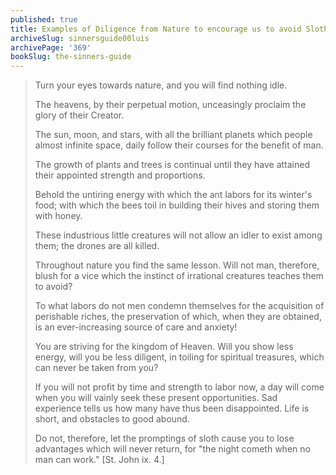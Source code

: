 ```yaml
---
published: true
title: Examples of Diligence from Nature to encourage us to avoid Sloth and labor for Heaven
archiveSlug: sinnersguide00luis
archivePage: '369'
bookSlug: the-sinners-guide
---
```


> Turn your eyes towards nature, and you will find nothing idle.
>
> The heavens, by their perpetual motion, unceasingly proclaim the glory of their Creator.
>
> The sun, moon, and stars, with all the brilliant planets which people almost infinite space, daily follow their courses for the benefit of man.
>
> The growth of plants and trees is continual until they have attained their appointed strength and proportions.
>
> Behold the untiring energy with which the ant labors for its winter's food; with which the bees toil in building their hives and storing them with honey.
>
> These industrious little creatures will not allow an idler to exist among them; the drones are all killed.
>
> Throughout nature you find the same lesson. Will not man, therefore, blush for a vice which the instinct of irrational creatures teaches them to avoid?
>
> To what labors do not men condemn themselves for the acquisition of perishable riches, the preservation of which, when they are obtained, is an ever-increasing source of care and anxiety!
>
> You are striving for the kingdom of Heaven. Will you show less energy, will you be less diligent, in toiling for spiritual treasures, which can never be taken from you?
>
> If you will not profit by time and strength to labor now, a day will come when you will vainly seek these present opportunities. Sad experience tells us how many have thus been disappointed. Life is short, and obstacles to good abound.
>
> Do not, therefore, let the promptings of sloth cause you to lose advantages which will never return, for "the night cometh when no man can work." [St. John ix. 4.]
